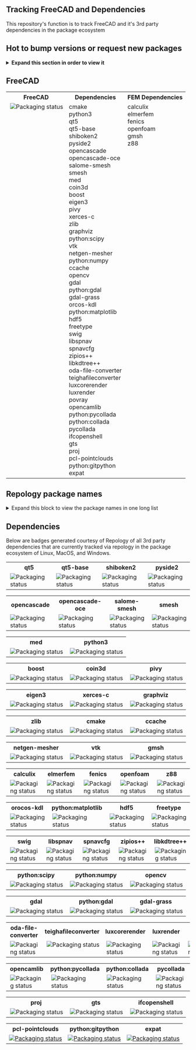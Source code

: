 ## Tracking FreeCAD and Dependencies
This repository's function is to track FreeCAD and it's 3rd party dependencies in the package ecosystem

## Hot to bump versions or request new packages
<details>
  <summary><b>Expand this section in order to view it</b></summary>

### Arch Linux
1. Search for the package in: https://www.archlinux.org/packages/
2. On the package page find `Flag Package Out-of-Date` link

### Arch Linux User Repository (AUR)
1. Search for the package in: https://aur.archlinux.org
2. On the package page find `Flag Package Out-of-Date` link

### FreeBSD (aka dports)
Open a ticket on their [Bugzilla](https://bugs.freebsd.org/bugzilla/enter_bug.cgi) bugtracker.

### Gentoo
1. Open a ticket on their [Bugzilla](https://bugs.gentoo.org/enter_bug.cgi?product=Gentoo%20Linux) bugtracker.
2. Choose either 'Current Packages' or 'New Packages' accordingly

### Haiku Ports
Open an issue on their [Haikuports GitHub repo](https://github.com/haikuports/haikuports/issues)

### Homebrew
If you're on MacOS use: https://github.com/Homebrew/homebrew-core/blob/master/CONTRIBUTING.md

If not, then find the formula on github, edit the formula (auto-forks for you), make the appropriate changes (change the version number and get the sha256 (use another updated repo to get the the hash or download the program and run `sha256sum`), the submit a PR via github GUI.

### Hyperbola
1. Search for the package in: https://www.hyperbola.info/packages/
2. On the package page find `Flag Package Out-of-Date` link

### Linuxbrew
See Homebrew

### Macports
There are a several ways to update/request macports. Before anything, please search their github repo for [open PRs](github.com/macports/macports-ports/pulls) and their [bugtracker](https://trac.macports.org/search?q=&portsummarysearch=on) to avoid duplicate requests.
1. If you have macports installed you can go through the recommended way to update a macport
2. If you don't have macports installed you can still open a PR. You'll need to somethings in the PR 
3. Open a ticket on their [bugtracker](https://trac.macports.org) requesting an update or a new package. 

### Mageia Cauldron
Open an issus on their [Bugzilla](https://bugs.mageia.org) Bugtracker

### nixpkgs
Open an issue on their [Github repo](https://github.com/NixOS/nixpkgs/)

### psilinux
1. Find the package via repology or on their [GitHub organization page](https://github.com/pisilinux)  
2. Open an issue requesting update or new package.

### vcpkg
C++ Library Manager for Windows, Linux, and MacOS  
Open an issue on their [Github repo](https://github.com/Microsoft/vcpkg)

### Void Linux
Open an issue on their [Github repo](https://github.com/void-linux/void-packages)

### Yet Another Cygwin Ports (YACP)
Open an issue on their [Github repo](https://github.com/fd00/yacp)

</details>

## FreeCAD
<table>
  <tr>
    <th>FreeCAD</th>
    <th>Dependencies</th>  
    <th>FEM Dependencies</th>
  </tr>
  <tr>
    <td valign="top"><a href="https://repology.org/metapackage/freecad/versions">
        <img src="https://repology.org/badge/vertical-allrepos/freecad.svg" alt="Packaging status" align="right"></a>
    </td>
    <td align="left" valign="top">
      cmake<br/>
      python3<br/>
      qt5<br/>
      qt5-base<br/>
      shiboken2<br/>
      pyside2<br/>
      opencascade<br/>
      opencascade-oce<br/>
      salome-smesh<br/>
      smesh<br/>
      med<br/>
      coin3d<br/>
      boost<br/>
      eigen3<br/>
      pivy<br/>
      xerces-c<br/>
      zlib<br/>
      graphviz<br/>
      python:scipy<br/>
      vtk<br/>
      netgen-mesher<br/>
      python:numpy<br/>
      ccache<br/>
      opencv<br/>
      gdal<br/>
      python:gdal<br/>
      gdal-grass<br/>
      orcos-kdl<br/>
      python:matplotlib<br/>
      hdf5<br/>
      freetype<br/>
      swig<br/>
      libspnav<br/>
      spnavcfg<br/>
      zipios++<br/>
      libkdtree++<br/>
      oda-file-converter<br/>
      teighafileconverter<br/>
      luxcorerender<br/>
      luxrender<br/>
      povray<br/>
      opencamlib<br/>
      python:pycollada<br/>
      python:collada<br/>
      pycollada<br/>
      ifcopenshell<br/>
      gts<br/>
      proj<br/>
      pcl-pointclouds<br/>
      python:gitpython</br>
      expat</br>
    </td>
    <td align="left" valign="top">
      calculix<br/>
      elmerfem<br/>
      fenics<br/>
      openfoam<br/>
      gmsh<br/>
      z88<br/>
    </td>
  </tr>
</table>

## Repology package names  
<details>
  <summary>Expand this block to view the package names in one long list</summary>

```
python3  
qt5  
qt5-base  
shiboken2  
pyside2  
opencascade  
opencascade-oce  
salome-smesh  
smesh  
med  
coin3d  
boost  
eigen3  
pivy  
xerces-c  
cmake  
zlib  
graphviz  
python:scipy  
vtk  
netgen-mesher
python:numpy  
calculix  
elmerfem  
fenics  
openfoam  
z88  
gmsh  
ccache  
opencv  
gdal  
python:gdal  
gdal-grass  
orcos-kdl  
python:matplotlib  
hdf5  
freetype
swig  
libspnav  
spnavcfg  
zipios++  
libkdtree++  
oda-file-converter  
teighafileconverter  
luxcorerender  
luxrender  
povray  
opencamlib  
python:pycollada  
python:collada  
pycollada  
ifcopenshell  
gts  
proj  
pcl-pointclouds  
python:gitpython
expat  
```

</details>

## Dependencies
Below are badges generated courtesy of Repology of all 3rd party dependencies that are currently tracked via repology in the package ecosystem of Linux, MacOS, and Windows.

<table>
  <tr>
    <th>qt5</th>
    <th>qt5-base</th>
    <th>shiboken2</th>
    <th>pyside2</th>
  </tr>
  <tr>
    <td valign="top"><a href="https://repology.org/metapackage/qt5/versions">
      <img src="https://repology.org/badge/vertical-allrepos/qt5.svg" alt="Packaging status" align="right"></a>
    </td>
    <td valign="top"><a href="https://repology.org/metapackage/qt5-base/versions">
      <img src="https://repology.org/badge/vertical-allrepos/qt5-base.svg" alt="Packaging status" align="right"></a>
    </td>
    <td valign="top"><a href="https://repology.org/metapackage/shiboken2/versions">
      <img src="https://repology.org/badge/vertical-allrepos/shiboken2.svg" alt="Packaging status" align="right"></a>
    </td>
    <td valign="top"><a href="https://repology.org/metapackage/pyside2/versions">
      <img src="https://repology.org/badge/vertical-allrepos/pyside2.svg" alt="Packaging status" align="right"></a>
    </td>
  </tr>
</table>

<table>
  <tr>
    <th>opencascade</th>
    <th>opencascade-oce</th>
    <th>salome-smesh</th>
    <th>smesh</th>
  </tr>
  <tr>
    <td valign="top"><a href="https://repology.org/metapackage/opencascade/versions">
      <img src="https://repology.org/badge/vertical-allrepos/opencascade.svg" alt="Packaging status" align="right"></a>
    </td>
    <td valign="top"><a href="https://repology.org/metapackage/opencascade-oce/versions">
      <img src="https://repology.org/badge/vertical-allrepos/opencascade-oce.svg" alt="Packaging status" align="right"></a>
    </td>
    <td valign="top"><a href="https://repology.org/metapackage/salome-smesh/versions">
      <img src="https://repology.org/badge/vertical-allrepos/salome-smesh.svg" alt="Packaging status" align="right"></a>
    </td>
    <td valign="top"><a href="https://repology.org/metapackage/smesh/versions">
      <img src="https://repology.org/badge/vertical-allrepos/smesh.svg" alt="Packaging status" align="right"></a>
    </td>
  </tr>
</table>

<table>
  <tr>
    <th>med</th>
    <th>python3</th>
  </tr>
  <tr>
    <td valign="top"><a href="https://repology.org/metapackage/med/versions">
      <img src="https://repology.org/badge/vertical-allrepos/med.svg" alt="Packaging status" align="right"></a>
    </td>
    <td valign="top"><a href="https://repology.org/metapackage/python3/versions">
      <img src="https://repology.org/badge/vertical-allrepos/python3.svg" alt="Packaging status" align="right"></a>
    </td>
  </tr>
</table>

<table>
  <tr>
    <th>boost</th>
    <th>coin3d</th>
    <th>pivy</th>
  </tr>
  <tr>
    <td valign="top"><a href="https://repology.org/metapackage/boost/versions">
      <img src="https://repology.org/badge/vertical-allrepos/boost.svg" alt="Packaging status" align="right"></a>
    </td>
    <td valign="top"><a href="https://repology.org/metapackage/coin3d/versions">
      <img src="https://repology.org/badge/vertical-allrepos/coin3d.svg" alt="Packaging status" align="right"></a>
    <td valign="top"><a href="https://repology.org/metapackage/pivy/versions">
      <img src="https://repology.org/badge/vertical-allrepos/pivy.svg" alt="Packaging status" align="right"></a>
    </td>
    </td>
  </tr>
</table>

<table>
  <tr>
    <th>eigen3</th>
    <th>xerces-c</th>
    <th>graphviz</th>
  </tr>
  <tr>
    <td valign="top"><a href="https://repology.org/metapackage/eigen3/versions">
      <img src="https://repology.org/badge/vertical-allrepos/eigen3.svg" alt="Packaging status" align="right"></a>
    </td>
    <td valign="top"><a href="https://repology.org/metapackage/xerces-c/versions">
      <img src="https://repology.org/badge/vertical-allrepos/xerces-c.svg" alt="Packaging status" align="right"></a>
    </td>
    <td valign="top"><a href="https://repology.org/metapackage/graphviz/versions">
      <img src="https://repology.org/badge/vertical-allrepos/graphviz.svg" alt="Packaging status" align="right"></a>
    </td>
  </tr>
</table>

<table>
  <tr>
    <th>zlib</th>
    <th>cmake</th>
    <th>ccache</th>
  </tr>
  <tr>
    <td valign="top"><a href="https://repology.org/metapackage/zlib/versions">
      <img src="https://repology.org/badge/vertical-allrepos/zlib.svg" alt="Packaging status" align="right"></a>
    </td>
    <td valign="top"><a href="https://repology.org/metapackage/cmake/versions">
      <img src="https://repology.org/badge/vertical-allrepos/cmake.svg" alt="Packaging status" align="right"></a>
    </td>
    <td valign="top"><a href="https://repology.org/metapackage/ccache/versions">
      <img src="https://repology.org/badge/vertical-allrepos/ccache.svg" alt="Packaging status" align="right"></a>
    </td>
  </tr>
</table>

<table>
  <tr>
    <th>netgen-mesher</th>
    <th>vtk</th>
    <th>gmsh</th>
  </tr>
  <tr>
    <td valign="top"><a href="https://repology.org/metapackage/netgen-mesher/versions">
      <img src="https://repology.org/badge/vertical-allrepos/netgen-mesher.svg" alt="Packaging status" align="right"></a>
    </td>
    <td valign="top"><a href="https://repology.org/metapackage/vtk/versions">
      <img src="https://repology.org/badge/vertical-allrepos/vtk.svg" alt="Packaging status" align="right"></a>
    </td>
    <td valign="top"><a href="https://repology.org/metapackage/gmsh/versions">
      <img src="https://repology.org/badge/vertical-allrepos/gmsh.svg" alt="Packaging status" align="right"></a>
    </td>
  </tr>
</table>

<table>
  <tr>
    <th>calculix</th>
    <th>elmerfem</th>
    <th>fenics</th>
    <th>openfoam</th>
    <th>z88</th>
  </tr>
  <tr>
    <td valign="top"><a href="https://repology.org/metapackage/calculix/versions">
      <img src="https://repology.org/badge/vertical-allrepos/calculix.svg" alt="Packaging status" align="right"></a>
    </td>
    <td valign="top"><a href="https://repology.org/metapackage/elmerfem/versions">
      <img src="https://repology.org/badge/vertical-allrepos/elmerfem.svg" alt="Packaging status" align="right"></a>
    </td>
    <td valign="top"><a href="https://repology.org/metapackage/fenics/versions">
      <img src="https://repology.org/badge/vertical-allrepos/fenics.svg" alt="Packaging status" align="right"></a>
    </td>
    <td valign="top"><a href="https://repology.org/metapackage/openfoam/versions">
      <img src="https://repology.org/badge/vertical-allrepos/openfoam.svg" alt="Packaging status" align="right"></a>
    </td>
    <td valign="top"><a href="https://repology.org/metapackage/z88/versions">
      <img src="https://repology.org/badge/vertical-allrepos/z88.svg" alt="Packaging status" align="right"></a>
    </td>
  </tr>
</table>


<table>
  <tr>
    <th>orocos-kdl</th>
    <th>python:matplotlib</th>
    <th>hdf5</th>
    <th>freetype</th>
  </tr>
  <tr>
    <td valign="top"><a href="https://repology.org/metapackage/orocos-kdl/versions">
      <img src="https://repology.org/badge/vertical-allrepos/orocos-kdl.svg" alt="Packaging status" align="right"></a>
    </td>
    <td valign="top"><a href="https://repology.org/metapackage/python:matplotlib/versions">
      <img src="https://repology.org/badge/vertical-allrepos/python:matplotlib.svg" alt="Packaging status" align="right"></a>
    </td>
    <td valign="top"><a href="https://repology.org/metapackage/hdf5/versions">
      <img src="https://repology.org/badge/vertical-allrepos/hdf5.svg" alt="Packaging status" align="right"></a>
    </td>
    <td valign="top"><a href="https://repology.org/metapackage/freetype/versions">
      <img src="https://repology.org/badge/vertical-allrepos/freetype.svg" alt="Packaging status" align="right"></a>
    </td>
  </tr>
</table>

<table>
  <tr>
    <th>swig</th>
    <th>libspnav</th>
    <th>spnavcfg</th>
    <th>zipios++</th>
    <th>libkdtree++</th>
  </tr>
  <tr>
    <td valign="top"><a href="https://repology.org/metapackage/swig/versions">
      <img src="https://repology.org/badge/vertical-allrepos/swig.svg" alt="Packaging status" align="right"></a>
    </td>
    <td valign="top"><a href="https://repology.org/metapackage/libspnav/versions">
      <img src="https://repology.org/badge/vertical-allrepos/libspnav.svg" alt="Packaging status" align="right"></a>
    </td>
    <td valign="top"><a href="https://repology.org/metapackage/spnavcfg/versions">
      <img src="https://repology.org/badge/vertical-allrepos/spnavcfg.svg" alt="Packaging status" align="right"></a>
    </td>
    <td valign="top"><a href="https://repology.org/metapackage/zipios++/versions">
      <img src="https://repology.org/badge/vertical-allrepos/zipios++.svg" alt="Packaging status" align="right"></a>
    </td>
    <td valign="top"><a href="https://repology.org/metapackage/libkdtree++/versions">
      <img src="https://repology.org/badge/vertical-allrepos/libkdtree++.svg" alt="Packaging status" align="right"></a>
    </td>
  </tr>
</table>

<table>
  <tr>
    <th>python:scipy</th>
    <th>python:numpy</th>
    <th>opencv</th>
  </tr>
  <tr>
    <td valign="top"><a href="https://repology.org/metapackage/python:scipy/versions">
      <img src="https://repology.org/badge/vertical-allrepos/python:scipy.svg" alt="Packaging status" align="right"></a>
    </td>
    <td valign="top"><a href="https://repology.org/metapackage/python:numpy/versions">
      <img src="https://repology.org/badge/vertical-allrepos/python:numpy.svg" alt="Packaging status" align="right"></a>
    </td>
    <td valign="top"><a href="https://repology.org/metapackage/opencv/versions">
      <img src="https://repology.org/badge/vertical-allrepos/opencv.svg" alt="Packaging status" align="right"></a>
    </td>
  </tr>
</table>

<table>
  <tr>
    <th>gdal</th>
    <th>python:gdal</th>
    <th>gdal-grass</th>
  </tr>
  <tr>
    <td valign="top"><a href="https://repology.org/metapackage/gdal/versions">
      <img src="https://repology.org/badge/vertical-allrepos/gdal.svg" alt="Packaging status" align="right"></a>
    </td>
    <td valign="top"><a href="https://repology.org/metapackage/python:gdal/versions">
      <img src="https://repology.org/badge/vertical-allrepos/python:gdal.svg" alt="Packaging status" align="right"></a>
    </td>
    <td valign="top"><a href="https://repology.org/metapackage/gdal-grass/versions">
      <img src="https://repology.org/badge/vertical-allrepos/gdal-grass.svg" alt="Packaging status" align="right"></a>
    </td>
  </tr>
</table>

<table>
  <tr>
    <th>oda-file-converter</th>
    <th>teighafileconverter</th>
    <th>luxcorerender</th>
    <th>luxrender</th>
    <th>povray</th>
  </tr>
  <tr>
    <td valign="top"><a href="https://repology.org/metapackage/oda-file-converter/versions">
      <img src="https://repology.org/badge/vertical-allrepos/oda-file-converter.svg" alt="Packaging status" align="right"></a>
    </td>
        <td valign="top"><a href="https://repology.org/metapackage/teighafileconverter/versions">
      <img src="https://repology.org/badge/vertical-allrepos/teighafileconverter.svg" alt="Packaging status" align="right"></a>
    </td>
    </td>
        <td valign="top"><a href="https://repology.org/metapackage/luxcorerender/versions">
      <img src="https://repology.org/badge/vertical-allrepos/luxcorerender.svg" alt="Packaging status" align="right"></a>
    </td>
    </td>
        <td valign="top"><a href="https://repology.org/metapackage/luxrender/versions">
      <img src="https://repology.org/badge/vertical-allrepos/luxrender.svg" alt="Packaging status" align="right"></a>
    </td>
    <td valign="top"><a href="https://repology.org/metapackage/povray/versions">
      <img src="https://repology.org/badge/vertical-allrepos/povray.svg" alt="Packaging status" align="right"></a>
    </td>
  </tr>
</table>

<table>
  <tr>
    <th>opencamlib</th>
    <th>python:pycollada</th>
    <th>python:collada</th>
    <th>pycollada</th>
  </tr>
  <tr>
    <td valign="top"><a href="https://repology.org/metapackage/opencamlib/versions">
      <img src="https://repology.org/badge/vertical-allrepos/opencamlib.svg" alt="Packaging status" align="right"></a>
    </td>
    <td valign="top"><a href="https://repology.org/metapackage/python:pycollada/versions">
      <img src="https://repology.org/badge/vertical-allrepos/python:pycollada.svg" alt="Packaging status" align="right"></a>
    </td>
    <td valign="top"><a href="https://repology.org/metapackage/python:collada/versions">
      <img src="https://repology.org/badge/vertical-allrepos/python:collada.svg" alt="Packaging status" align="right"></a>
    </td>
    <td valign="top"><a href="https://repology.org/metapackage/pycollada/versions">
      <img src="https://repology.org/badge/vertical-allrepos/pycollada.svg" alt="Packaging status" align="right"></a>
    </td>
  </tr>
</table>

<table>
  <tr>
    <th>proj</th>
    <th>gts</th>
    <th>ifcopenshell</th>
  </tr>
  <tr>
    <td valign="top"><a href="https://repology.org/metapackage/proj/versions">
      <img src="https://repology.org/badge/vertical-allrepos/proj.svg" alt="Packaging status" align="right"></a>
    </td>
    <td valign="top"><a href="https://repology.org/metapackage/gts/versions">
      <img src="https://repology.org/badge/vertical-allrepos/gts.svg" alt="Packaging status" align="right"></a>
    </td>
    <td valign="top"><a href="https://repology.org/metapackage/ifcopenshell/versions">
      <img src="https://repology.org/badge/vertical-allrepos/ifcopenshell.svg" alt="Packaging status" align="right"></a>
    </td>
  </tr>
</table>

<table>
  <tr>
    <th>pcl-pointclouds</th>
    <th>python:gitpython</th>  
    <th>expat</th>
  </tr>
  <tr>
    <td valign="top"><a href="https://repology.org/metapackage/pcl-pointclouds/versions">
      <img src="https://repology.org/badge/vertical-allrepos/pcl-pointclouds.svg" alt="Packaging status"></a>
    </td>
    <td valign="top"><a href="https://repology.org/metapackage/python:gitpython/versions">
      <img src="https://repology.org/badge/vertical-allrepos/python:gitpython.svg" alt="Packaging status"></a>
    </td>
    <td valign="top"><a href="https://repology.org/metapackage/expat/versions">
      <img src="https://repology.org/badge/vertical-allrepos/expat.svg" alt="Packaging status"></a>
    </td>
  </tr>
</table>
